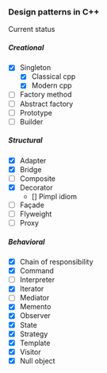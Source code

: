 ### Design patterns in C++
Current status

##### Creational 
- [x] Singleton
  - [x] Classical cpp
  - [x] Modern cpp
- [ ] Factory method
- [ ] Abstract factory
- [ ] Prototype
- [ ] Builder 

##### Structural
- [x] Adapter
- [x] Bridge
- [ ] Composite
- [x] Decorator
  - [] Pimpl idiom
- [ ] Façade
- [ ] Flyweight
- [ ] Proxy 

##### Behavioral
- [x] Chain of responsibility
- [x] Command
- [ ] Interpreter
- [x] Iterator
- [ ] Mediator
- [x] Memento
- [x] Observer
- [x] State
- [x] Strategy
- [x] Template
- [x] Visitor 
- [x] Null object